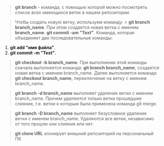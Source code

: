 > **git branch** - команда, с помощью которой можно посмотреть список всех имеющихся веток в нашем репозитории.

> Чтобы создать новую ветку, используем команду: > **git branch branch_name**.
При этом создается новая ветка с именем: **branch_name**.
> **git commit -am "Text"**. Команда, которая объединяет две последовательные команды:
1. **git add "имя файла"**.
2. **git commit -m "Text"**.

> **git checkout -b branch_name**.
При выполнении этой команды сначала выполняется команда: 
**git branch branch_name**, создается новая ветка с именем branch_name.
Далее выполняется команда: **git checkout branch_name**, переключение на ветку с именем branch_name.

> **git branch -d branch_name** выполняет удаление ветки с именем branch_name. Причем удаляются только ветки прошедшие слияние, т.е. ветки к которым была применена команда git merge.

> **git branch -D branch_name** выполняет безусловное удаление ветки с именем branch_name. Удаляются все ветки, независимо от того прошли они слияние или нет.

> **git clone URL** клонирует внешний репозиторий на персональный ПК

